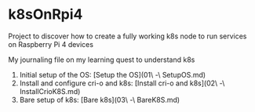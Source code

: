 # k8sOnRpi4
Project to discover how to create a fully working k8s node to run services on Raspberry Pi 4 devices

My journaling file on my learning quest to understand k8s

1. Initial setup of the OS: [Setup the OS](01\ -\ SetupOS.md)
2. Install and configure cri-o and k8s: [Install cri-o and k8s](02\ -\ InstallCrioK8S.md)
3. Bare setup of k8s: [Bare k8s](03\ -\ BareK8S.md)
